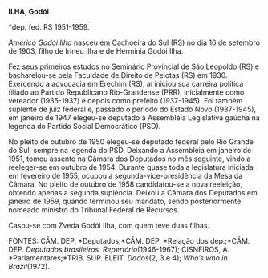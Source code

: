 **ILHA, Godói**

\*dep. fed. RS 1951-1959.

*Américo Godói Ilha* nasceu em Cachoeira do Sul (RS) no dia 16 de
setembro de 1903, filho de Irineu Ilha e de Hermínia Godói Ilha.

Fez seus primeiros estudos no Seminário Provincial de São Leopoldo (RS)
e bacharelou-se pela Faculdade de Direito de Pelotas (RS) em 1930.
Exercendo a advocacia em Erechim (RS), aí iniciou sua carreira política
filiado ao Partido Republicano Rio-Grandense (PRR), inicialmente como
vereador (1935-1937) e depois como prefeito (1937-1945). Foi também
suplente de juiz federal e, passado o período do Estado Novo
(1937-1945), em janeiro de 1947 elegeu-se deputado à Assembléia
Legislativa gaúcha na legenda do Partido Social Democrático (PSD).

No pleito de outubro de 1950 elegeu-se deputado federal pelo Rio Grande
do Sul, sempre na legenda do PSD. Deixando a Assembléia em janeiro de
1951, tomou assento na Câmara dos Deputados no mês seguinte, vindo a
reeleger-se em outubro de 1954. Durante quase toda a legislatura
iniciada em fevereiro de 1955, ocupou a segunda-vice-presidência da Mesa
da Câmara. No pleito de outubro de 1958 candidatou-se a nova reeleição,
obtendo apenas a segunda suplência. Deixou a Câmara dos Deputados em
janeiro de 1959, quando terminou seu mandato, sendo posteriormente
nomeado ministro do Tribunal Federal de Recursos.

Casou-se com Zveda Godói Ilha, com quem teve duas filhas.

FONTES: CÂM. DEP. *Deputados;*CÂM. DEP. *Relação dos dep.;*CÂM. DEP.
*Deputados brasileiros. Repertório*(1946-1967); CISNEIROS, A.
*Parlamentares;*TRIB. SUP. ELEIT. *Dados*(2, 3 e 4); *Who’s who in
Brazil*(1972).

 
